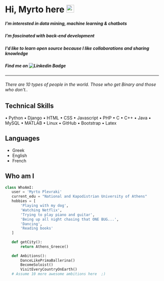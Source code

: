 # Hi, Myrto here <img src="https://media.giphy.com/media/hvRJCLFzcasrR4ia7z/giphy.gif" width="25px"> #
##### I’m interested in data mining, machine learning & chatbots #####
##### I’m fascinated with back-end development #####
##### I'd like to learn open source because I like collaborations and sharing knowledge #####
##### Find me on ![Linkedin Badge](https://img.shields.io/badge/-myrtoplevraki-blue?style=flat-square&logo=Linkedin&logoColor=white&link=https://www.linkedin.com/in/myrto-plevraki-ab3a50208/) #####
--------------
###### There are 10 types of people in the world. Those who get Binary and those who don't.. ######
## Technical Skills ##
• Python • Django • HTML • CSS • Javascript • PHP • C • C++ •
Java • MySQL • MATLAB • Linux • GitHub • Bootstrap • Latex
## Languages ##
 - Greek
 - English
 - French
## Who am I ## 
 ```python
class WhoAmI:
    user = 'Myrto Plevraki'
    current_edu = "National and Kapodistrian University of Athens"
    hobbies = [
        'Playing with my dog',
        'Watching Netflix',
        'Trying to play piano and guitar',
        'Being up all night chasing that ONE BUG...',
        'Dancing',
        'Reading books'
    ]
    
    def getCity():
        return Athens_Greece()
   
    def Ambitions():
        DanceLikePrimaBallerina()
        BecomeSoloist()
        VisitEveryCountryOnEarth()
   	# Assume 10 more awesome ambitions here  ;)

 ```

